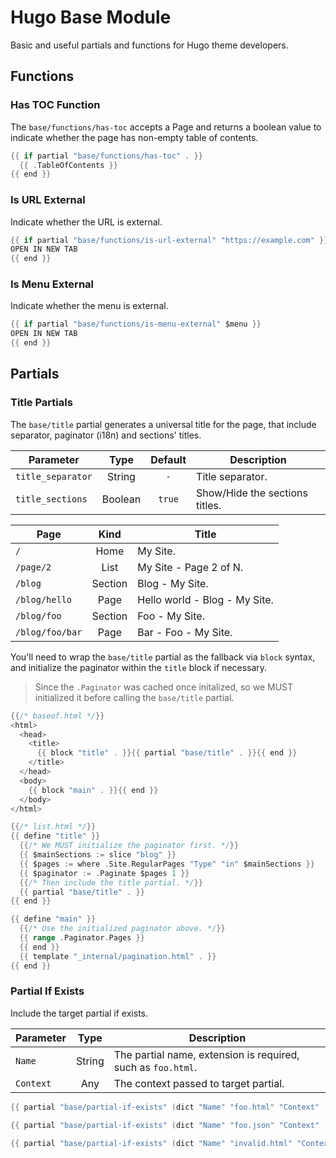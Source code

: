 # Hugo Base Module

Basic and useful partials and functions for Hugo theme developers.

## Functions

### Has TOC Function

The `base/functions/has-toc` accepts a Page and returns a boolean value to indicate whether the page has non-empty table of contents.

```go
{{ if partial "base/functions/has-toc" . }}
  {{ .TableOfContents }}
{{ end }}
```

### Is URL External

Indicate whether the URL is external.

```go
{{ if partial "base/functions/is-url-external" "https://example.com" }}
OPEN IN NEW TAB
{{ end }}
```

### Is Menu External

Indicate whether the menu is external.

```go
{{ if partial "base/functions/is-menu-external" $menu }}
OPEN IN NEW TAB
{{ end }}
```

## Partials

### Title Partials

The `base/title` partial generates a universal title for the page, that include separator, paginator (i18n) and sections' titles.

| Parameter | Type | Default | Description
|---|:-:|:-:|---
| `title_separator` | String | `-` | Title separator.
| `title_sections` | Boolean | `true` | Show/Hide the sections titles.

| Page | Kind | Title
|---|:-:|---
| `/` | Home | My Site.
| `/page/2` | List | My Site - Page 2 of N.
| `/blog` | Section | Blog - My Site.
| `/blog/hello` | Page | Hello world - Blog - My Site.
| `/blog/foo` | Section | Foo - My Site.
| `/blog/foo/bar` | Page | Bar - Foo - My Site.

You'll need to wrap the `base/title` partial as the fallback via `block` syntax, and initialize the paginator within the `title` block if necessary.

> Since the `.Paginator` was cached once initalized, so we MUST initialized it before calling the `base/title` partial.

```go
{{/* baseof.html */}}
<html>
  <head>
    <title>
      {{ block "title" . }}{{ partial "base/title" . }}{{ end }}
    </title>
  </head>
  <body>
    {{ block "main" . }}{{ end }}
  </body>
</html>
```

```go
{{/* list.html */}}
{{ define "title" }}
  {{/* We MUST initialize the paginator first. */}}
  {{ $mainSections := slice "blog" }}
  {{ $pages := where .Site.RegularPages "Type" "in" $mainSections }}
  {{ $paginator := .Paginate $pages 1 }}
  {{/* Then include the title partial. */}}
  {{ partial "base/title" . }}
{{ end }}

{{ define "main" }}
  {{/* Use the initialized paginator above. */}}
  {{ range .Paginator.Pages }}
  {{ end }}
  {{ template "_internal/pagination.html" . }}
{{ end }}
```

### Partial If Exists

Include the target partial if exists.

| Parameter | Type | Description
|---|:-:|---
| `Name` | String | The partial name, extension is required, such as `foo.html`.
| `Context` | Any | The context passed to target partial.

```go
{{ partial "base/partial-if-exists" (dict "Name" "foo.html" "Context" .) }}

{{ partial "base/partial-if-exists" (dict "Name" "foo.json" "Context" .) }}

{{ partial "base/partial-if-exists" (dict "Name" "invalid.html" "Context" .) }}
```
